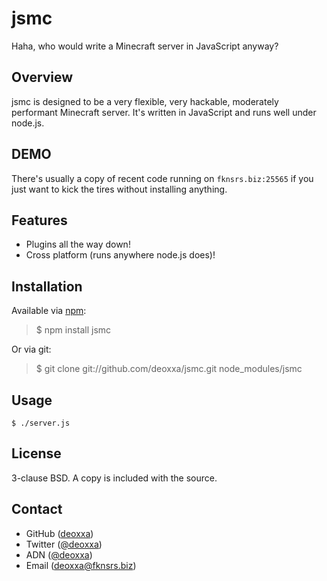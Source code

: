 jsmc
====

Haha, who would write a Minecraft server in JavaScript anyway?

Overview
--------

jsmc is designed to be a very flexible, very hackable, moderately performant
Minecraft server. It's written in JavaScript and runs well under node.js.

DEMO
----

There's usually a copy of recent code running on `fknsrs.biz:25565` if you just
want to kick the tires without installing anything.

Features
--------

* Plugins all the way down!
* Cross platform (runs anywhere node.js does)!

Installation
------------

Available via [npm](http://npmjs.org/):

> $ npm install jsmc

Or via git:

> $ git clone git://github.com/deoxxa/jsmc.git node_modules/jsmc

Usage
-----

```
$ ./server.js
```

License
-------

3-clause BSD. A copy is included with the source.

Contact
-------

* GitHub ([deoxxa](http://github.com/deoxxa))
* Twitter ([@deoxxa](http://twitter.com/deoxxa))
* ADN ([@deoxxa](https://alpha.app.net/deoxxa))
* Email ([deoxxa@fknsrs.biz](mailto:deoxxa@fknsrs.biz))
